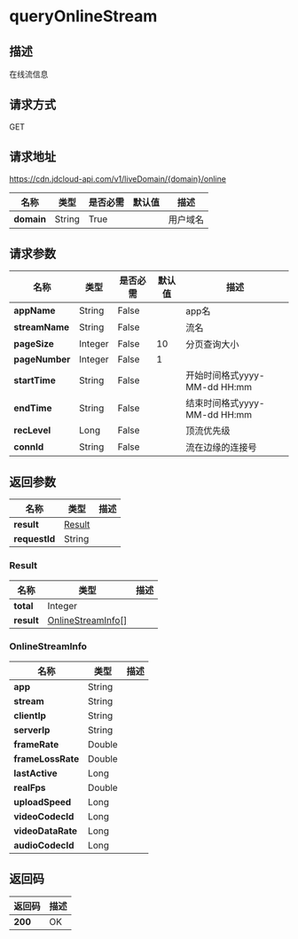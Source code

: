 # queryOnlineStream


## 描述
在线流信息

## 请求方式
GET

## 请求地址
https://cdn.jdcloud-api.com/v1/liveDomain/{domain}/online

|名称|类型|是否必需|默认值|描述|
|---|---|---|---|---|
|**domain**|String|True| |用户域名|

## 请求参数
|名称|类型|是否必需|默认值|描述|
|---|---|---|---|---|
|**appName**|String|False| |app名|
|**streamName**|String|False| |流名|
|**pageSize**|Integer|False|10|分页查询大小|
|**pageNumber**|Integer|False|1| |
|**startTime**|String|False| |开始时间格式yyyy-MM-dd HH:mm|
|**endTime**|String|False| |结束时间格式yyyy-MM-dd HH:mm|
|**recLevel**|Long|False| |顶流优先级|
|**connId**|String|False| |流在边缘的连接号|


## 返回参数
|名称|类型|描述|
|---|---|---|
|**result**|[Result](#result)| |
|**requestId**|String| |

### <div id="Result">Result</div>
|名称|类型|描述|
|---|---|---|
|**total**|Integer| |
|**result**|[OnlineStreamInfo[]](#onlinestreaminfo)| |
### <div id="OnlineStreamInfo">OnlineStreamInfo</div>
|名称|类型|描述|
|---|---|---|
|**app**|String| |
|**stream**|String| |
|**clientIp**|String| |
|**serverIp**|String| |
|**frameRate**|Double| |
|**frameLossRate**|Double| |
|**lastActive**|Long| |
|**realFps**|Double| |
|**uploadSpeed**|Long| |
|**videoCodecId**|Long| |
|**videoDataRate**|Long| |
|**audioCodecId**|Long| |

## 返回码
|返回码|描述|
|---|---|
|**200**|OK|
